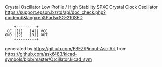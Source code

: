 Crystal Oscillator Low Profile / High Stability SPXO
Crystal Clock Oscillator
https://support.epson.biz/td/api/doc_check.php?mode=dl&lang=en&Parts=SG-210SED


	    +---------+
	 OE |[1]   [4]| VCC
	GND |[2]   [3]| OUT
	    +---------+


generated by https://github.com/FBEZ/Pinout-AsciiArt from https://github.com/ask6483/kicad-symbols/blob/master/Oscillator.kicad_sym